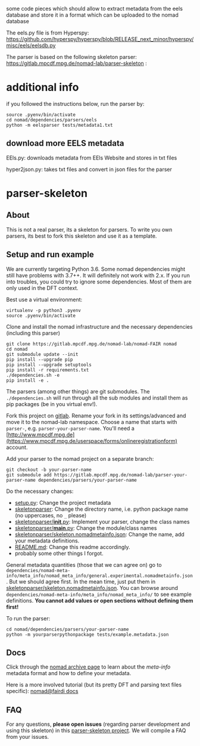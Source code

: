 some code pieces which should allow to extract metadata from the eels database and store it in a format which can be uploaded to the nomad database

The eels.py file is from Hyperspy: https://github.com/hyperspy/hyperspy/blob/RELEASE_next_minor/hyperspy/misc/eels/eelsdb.py

The parser is based on the following skeleton parser: https://gitlab.mpcdf.mpg.de/nomad-lab/parser-skeleton :

# additional info

if you followed the instructions below, run the parser by:

```
source .pyenv/bin/activate
cd nomad/dependencies/parsers/eels
python -m eelsparser tests/metadata1.txt
```

## download more EELS metadata

EEls.py: downloads metadata from EEls Website and stores in txt files


hyper2json.py: takes txt files and convert in json files for the parser


# parser-skeleton

## About

This is not a real parser, its a skeleton for parsers. To write you own parsers, its
best to fork this skeleton and use it as a template.

## Setup and run example

We are currently targeting Python 3.6. Some nomad dependencies might still have problems
with 3.7++. It will definitely not work with 2.x. If you run into troubles, you could
try to ignore some dependencies. Most of them are only used in the DFT context.

Best use a virtual environment:
```
virtualenv -p python3 .pyenv
source .pyenv/bin/activate
```

Clone and install the nomad infrastructure and the necessary dependencies (including this parser)
```
git clone https://gitlab.mpcdf.mpg.de/nomad-lab/nomad-FAIR nomad
cd nomad
git submodule update --init
pip install --upgrade pip
pip install --upgrade setuptools
pip install -r requirements.txt
./dependencies.sh -e
pip install -e .
```

The parsers (among other things) are git submodules. The `./dependencies.sh` will run
through all the sub modules and install them as pip packages (be in you virtual env!).

Fork this project on [gitlab](https://gitlab.mpcdf.mpg.de/nomad-lab/parser-skeleton).
Rename your fork in its settings/advanced and move it to the nomad-lab namespace.
Choose a name that starts with `parser-`, e.g. `parser-your-parser-name`.
You'll need a [http://www.mpcdf.mpg.de](https://www.mpcdf.mpg.de/userspace/forms/onlineregistrationform) account.

Add your parser to the nomad project on a separate branch:
```
git checkout -b your-parser-name
git submodule add https://gitlab.mpcdf.mpg.de/nomad-lab/parser-your-parser-name dependencies/parsers/your-parser-name
```

Do the necessary changes:
- [setup.py](setup.py): Change the project metadata
- [skeletonparser](skeletonparser): Change the directory name, i.e. python package name (no uppercases, no `_` please)
- [skeletonparser/__init__.py](skeletonparser/__init__.py): Implement your parser, change the class names
- [skeletonparser/__main__.py](skeletonparser/__main__.py): Change the module/class names
- [skeletonparser/skeleton.nomadmetainfo.json](skeletonparser/skeleton.nomadmetainfo.json): Change the name, add your metadata definitions.
- [README.md](README.md): Change this readme accordingly.
- probably some other things I forgot.

General metadata quantities (those that we can agree on) go to
`dependencies/nomad-meta-info/meta_info/nomad_meta_info/general.experimental.nomadmetainfo.json`.
But we should agree first. In the mean time, just put them in [skeletonparser/skeleton.nomadmetainfo.json](skeletonparser/skeleton.nomadmetainfo.json).
You can browse around `dependencies/nomad-meta-info/meta_info/nomad_meta_info/` to
see example definitions. **You cannot add values or open sections without defining them first!**

To run the parser:
```
cd nomad/dependencies/parsers/your-parser-name
python -m yourparserpythonpackage tests/example.metadata.json
```

## Docs

Click through the [nomad archive page](https://metainfo.nomad-coe.eu/nomadmetainfo_public/archive.html)
to learn about the *meta-info* metadata format and how to define your metadata.

Here is a more involved tutorial (but its pretty DFT and parsing text files specific):
[nomad@fairdi docs](http://enc-staging-nomad.esc.rzg.mpg.de/fairdi/nomad/docs/parser_tutorial.html)

## FAQ

For any questions, **please open issues** (regarding parser development and using this skeleton)
in this [parser-skeleton project](https://gitlab.mpcdf.mpg.de/nomad-lab/parser-skeleton/issues).
We will compile a FAQ from your issues.
